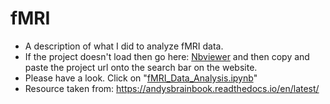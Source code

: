 # fMRI
- A description of what I did to analyze fMRI data. 
- If the project doesn't load then go here: [Nbviewer](https://nbviewer.jupyter.org/) and then copy and paste the project url onto the search bar on the website.
- Please have a look. Click on "[fMRI_Data_Analysis.ipynb](https://github.com/npinak/fMRI/blob/main/fMRI_Data_Analysis.ipynb)"
- Resource taken from: https://andysbrainbook.readthedocs.io/en/latest/
